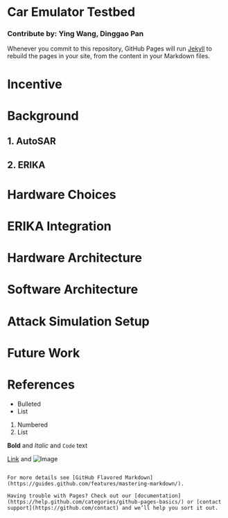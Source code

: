 # Car Emulator Testbed
### Contribute by: Ying Wang, Dinggao Pan

Whenever you commit to this repository, GitHub Pages will run [Jekyll](https://jekyllrb.com/) to rebuild the pages in your site, from the content in your Markdown files.

# Incentive

# Background
## 1. AutoSAR
## 2. ERIKA

# Hardware Choices

# ERIKA Integration

# Hardware Architecture

# Software Architecture

# Attack Simulation Setup

# Future Work

# References

- Bulleted
- List

1. Numbered
2. List

**Bold** and _Italic_ and `Code` text

[Link](url) and ![Image](src)
```

For more details see [GitHub Flavored Markdown](https://guides.github.com/features/mastering-markdown/).

Having trouble with Pages? Check out our [documentation](https://help.github.com/categories/github-pages-basics/) or [contact support](https://github.com/contact) and we’ll help you sort it out.
